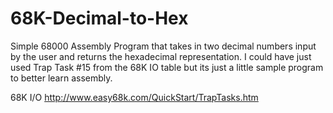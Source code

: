 # 68K-Decimal-to-Hex
Simple 68000 Assembly Program that takes in two decimal numbers input by the user and returns the hexadecimal representation. I could have just used Trap Task #15 from the 68K IO table but its just a little sample program to better learn assembly.

68K I/O http://www.easy68k.com/QuickStart/TrapTasks.htm
